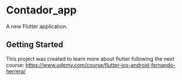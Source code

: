 # Contador_app

A new Flutter application.

## Getting Started

This project was created to learn more about flutter following the next course: https://www.udemy.com/course/flutter-ios-android-fernando-herrera/
